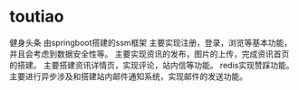 # toutiao
健身头条
由springboot搭建的ssm框架
主要实现注册，登录，浏览等基本功能，并且会考虑到数据安全性等。
主要实现资讯的发布，图片的上传，完成资讯首页的搭建。
主要搭建资讯详情页，实现评论，站内信等功能。
redis实现赞踩功能。
主要进行异步涉及和搭建站内邮件通知系统，实现邮件的发送功能。


